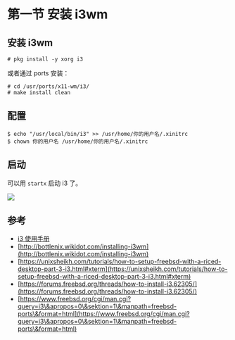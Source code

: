 # 第一节 安装 i3wm

## 安装 i3wm

```
# pkg install -y xorg i3
```

或者通过 ports 安装：

```
# cd /usr/ports/x11-wm/i3/ 
# make install clean
```

## 配置

```
$ echo "/usr/local/bin/i3" >> /usr/home/你的用户名/.xinitrc
$ chown 你的用户名 /usr/home/你的用户名/.xinitrc
```

## 启动

可以用 `startx` 启动 i3 了。



![](../.gitbook/assets/i3wm\_preview.png)



## 参考

* [i3 使用手册](https://www.freebsd.org/cgi/man.cgi?query=i3\&apropos=0\&sektion=1\&manpath=freebsd-ports\&format=html)
* [http://bottlenix.wikidot.com/installing-i3wm](http://bottlenix.wikidot.com/installing-i3wm)
* [https://unixsheikh.com/tutorials/how-to-setup-freebsd-with-a-riced-desktop-part-3-i3.html#xterm](https://unixsheikh.com/tutorials/how-to-setup-freebsd-with-a-riced-desktop-part-3-i3.html#xterm)
* [https://forums.freebsd.org/threads/how-to-install-i3.62305/](https://forums.freebsd.org/threads/how-to-install-i3.62305/)
* [https://www.freebsd.org/cgi/man.cgi?query=i3\&apropos=0\&sektion=1\&manpath=freebsd-ports\&format=html](https://www.freebsd.org/cgi/man.cgi?query=i3\&apropos=0\&sektion=1\&manpath=freebsd-ports\&format=html)
